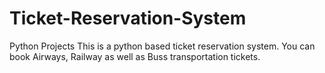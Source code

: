 # Ticket-Reservation-System
Python Projects  This is a python based ticket reservation system. You can book Airways, Railway as well as Buss transportation tickets.
